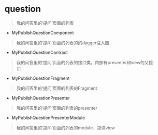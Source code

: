# question
> 我的问答里的‘提问’页面的列表

- MyPublishQuestionComponent
> 我的问答里的‘提问’页面的列表的的dagger注入器

- MyPublishQuestionContract
> 我的问答里的‘提问’页面的列表的接口类，内部有presenter和view的父接口

- MyPublishQuestionFragment
> 我的问答里的‘提问’页面的列表的Fragment

- MyPublishQuestionPresenter
> 我的问答里的‘提问’页面的列表的presenter

- MyPublishQuestionPresenterModule
> 我的问答里的‘提问’页面的列表的module，提供view